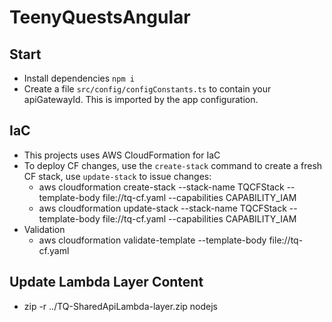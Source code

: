 # TeenyQuestsAngular

## Start

- Install dependencies `npm i`
- Create a file `src/config/configConstants.ts` to contain your apiGatewayId. This is imported by the app configuration.

## IaC

- This projects uses AWS CloudFormation for IaC
- To deploy CF changes, use the `create-stack` command to create a fresh CF stack, use `update-stack` to issue changes:
  - aws cloudformation create-stack --stack-name TQCFStack --template-body file://tq-cf.yaml --capabilities CAPABILITY_IAM
  - aws cloudformation update-stack --stack-name TQCFStack --template-body file://tq-cf.yaml --capabilities CAPABILITY_IAM
- Validation
  - aws cloudformation validate-template --template-body file://tq-cf.yaml

## Update Lambda Layer Content

- zip -r ../TQ-SharedApiLambda-layer.zip nodejs
